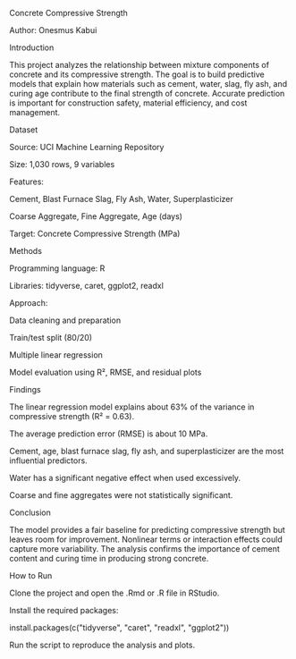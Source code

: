 Concrete Compressive Strength

Author: Onesmus Kabui

Introduction

This project analyzes the relationship between mixture components of concrete and its compressive strength. The goal is to build predictive models that explain how materials such as cement, water, slag, fly ash, and curing age contribute to the final strength of concrete. Accurate prediction is important for construction safety, material efficiency, and cost management.

Dataset

Source: UCI Machine Learning Repository

Size: 1,030 rows, 9 variables

Features:

Cement, Blast Furnace Slag, Fly Ash, Water, Superplasticizer

Coarse Aggregate, Fine Aggregate, Age (days)

Target: Concrete Compressive Strength (MPa)

Methods

Programming language: R

Libraries: tidyverse, caret, ggplot2, readxl

Approach:

Data cleaning and preparation

Train/test split (80/20)

Multiple linear regression

Model evaluation using R², RMSE, and residual plots

Findings

The linear regression model explains about 63% of the variance in compressive strength (R² = 0.63).

The average prediction error (RMSE) is about 10 MPa.

Cement, age, blast furnace slag, fly ash, and superplasticizer are the most influential predictors.

Water has a significant negative effect when used excessively.

Coarse and fine aggregates were not statistically significant.

Conclusion

The model provides a fair baseline for predicting compressive strength but leaves room for improvement. Nonlinear terms or interaction effects could capture more variability. The analysis confirms the importance of cement content and curing time in producing strong concrete.

How to Run

Clone the project and open the .Rmd or .R file in RStudio.

Install the required packages:

install.packages(c("tidyverse", "caret", "readxl", "ggplot2"))


Run the script to reproduce the analysis and plots.
